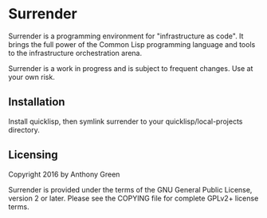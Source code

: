 # Surrender

Surrender is a programming environment for "infrastructure as code".
It brings the full power of the Common Lisp programming language and
tools to the infrastructure orchestration arena.

Surrender is a work in progress and is subject to frequent changes.
Use at your own risk.

## Installation

Install quicklisp, then symlink surrender to your
quicklisp/local-projects directory.

## Licensing

Copyright 2016 by Anthony Green

Surrender is provided under the terms of the GNU General Public
License, version 2 or later. Please see the COPYING file for complete
GPLv2+ license terms.

